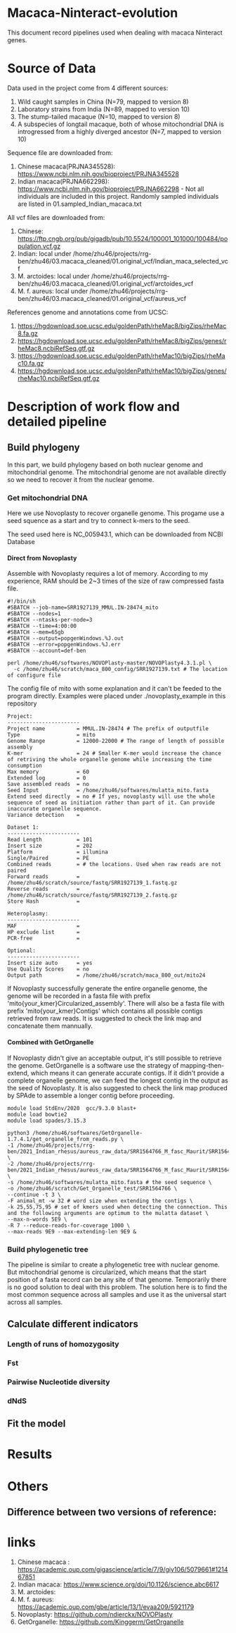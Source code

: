 # Macaca-Ninteract-evolution
This document record pipelines used when dealing with macaca Ninteract genes.

# Source of Data
Data used in the project come from 4 different sources:
  1. Wild caught samples in China (N=79, mapped to version 8)
  2. Laboratory strains from India (N=89, mapped to version 10)
  3. The stump-tailed macaque (N=10, mapped to version 8)
  4. A subspecies of longtail macaque, both of whose mitochondrial DNA is introgressed from a highly diverged ancestor (N=7, mapped to version 10)

Sequence file are downloaded from:
  1. Chinese macaca(PRJNA345528): https://www.ncbi.nlm.nih.gov/bioproject/PRJNA345528
  2. Indian macaca(PRJNA662298): https://www.ncbi.nlm.nih.gov/bioproject/PRJNA662298
    - Not all individuals are included in this project. Randomly sampled individuals are listed in 01.sampled_Indian_macaca.txt

All vcf files are downloaded from:
  1. Chinese: https://ftp.cngb.org/pub/gigadb/pub/10.5524/100001_101000/100484/population.vcf.gz
  2. Indian: local under /home/zhu46/projects/rrg-ben/zhu46/03.macaca_cleaned/01.original_vcf/Indian_maca_selected_vcf
  3. M. arctoides: local under /home/zhu46/projects/rrg-ben/zhu46/03.macaca_cleaned/01.original_vcf/arctoides_vcf
  4. M. f. aureus: local under /home/zhu46/projects/rrg-ben/zhu46/03.macaca_cleaned/01.original_vcf/aureus_vcf
  
References genome and annotations come from UCSC:
  1. https://hgdownload.soe.ucsc.edu/goldenPath/rheMac8/bigZips/rheMac8.fa.gz
  2. https://hgdownload.soe.ucsc.edu/goldenPath/rheMac8/bigZips/genes/rheMac8.ncbiRefSeq.gtf.gz
  3. https://hgdownload.soe.ucsc.edu/goldenPath/rheMac10/bigZips/rheMac10.fa.gz
  4. https://hgdownload.soe.ucsc.edu/goldenPath/rheMac10/bigZips/genes/rheMac10.ncbiRefSeq.gtf.gz
  

# Description of work flow and detailed pipeline
## Build phylogeny
In this part, we build phylogeny based on both nuclear genome and mitochondrial genome. The mitochondrial genome are not available directly so we need to recover it from the nuclear genome.

### Get mitochondrial DNA
Here we use Novoplasty to recover organelle genome. This progame use a seed squence as a start and try to connect k-mers to the seed. 

The seed used here is NC_005943.1, which can be downloaded from NCBI Database
#### Direct from Novoplasty
Assemble with Novoplasty requires a lot of memory. According to my experience, RAM should be 2~3 times of the size of raw compressed fasta file. 
```
#!/bin/sh
#SBATCH --job-name=SRR1927139_MMUL.IN-28474_mito
#SBATCH --nodes=1
#SBATCH --ntasks-per-node=3
#SBATCH --time=4:00:00
#SBATCH --mem=65gb
#SBATCH --output=popgenWindows.%J.out
#SBATCH --error=popgenWindows.%J.err
#SBATCH --account=def-ben

perl /home/zhu46/softwares/NOVOPlasty-master/NOVOPlasty4.3.1.pl \
  -c /home/zhu46/scratch/maca_800_config/SRR1927139.txt # The location of configure file
```
The config file of mito with some explanation and it can't be feeded to the program directly. Examples were placed under ./novoplasty_example in this repository
```
Project:
-----------------------
Project name          = MMUL.IN-28474 # The prefix of outputfile
Type                  = mito
Genome Range          = 12000-22000 # The range of length of possible assembly
K-mer                 = 24 # Smaller K-mer would increase the chance of retriving the whole organelle genome while increasing the time consumption
Max memory            = 60
Extended log          = 0
Save assembled reads  = no
Seed Input            = /home/zhu46/softwares/mulatta_mito.fasta 
Extend seed directly  = no # If yes, novoplasty will use the whole sequence of seed as initiation rather than part of it. Can provide inaccurate organelle sequence.
Variance detection    = 

Dataset 1:
-----------------------
Read Length           = 101
Insert size           = 202
Platform              = illumina
Single/Paired         = PE
Combined reads        = # the locations. Used when raw reads are not paired
Forward reads         = /home/zhu46/scratch/source/fastq/SRR1927139_1.fastq.gz
Reverse reads         = /home/zhu46/scratch/source/fastq/SRR1927139_2.fastq.gz
Store Hash            =

Heteroplasmy:
-----------------------
MAF                   = 
HP exclude list       = 
PCR-free              = 

Optional:
-----------------------
Insert size auto      = yes
Use Quality Scores    = no
Output path           = /home/zhu46/scratch/maca_800_out/mito24

```

If Novoplasty successfully generate the entire organelle genome, the genome will be recorded in a fasta file with prefix 'mito{your_kmer}Circularized_assembly'. There will also be a fasta file with prefix 'mito{your_kmer}Contigs' which contains all possible contigs retrieved from raw reads. It is suggested to check the link map and concatenate them mannually.

#### Combined with GetOrganelle
If Novoplasty didn't give an acceptable output, it's still possible to retrieve the genome. GetOrganelle is a software use the strategy of mapping-then-extend, which means it can generate accurate contigs. If it didn't provide a complete organelle genome, we can feed the longest contig in the output as the seed of Novoplasty. It is also suggested to check the link map produced by SPAde to assemble a longer contig before proceeding.

```
module load StdEnv/2020  gcc/9.3.0 blast+
module load bowtie2
module load spades/3.15.3

python3 /home/zhu46/softwares/GetOrganelle-1.7.4.1/get_organelle_from_reads.py \
-1 /home/zhu46/projects/rrg-ben/2021_Indian_rhesus/aureus_raw_data/SRR1564766_M_fasc_Maurit/SRR1564766_trim.R1.fixed.fq.gz \
-2 /home/zhu46/projects/rrg-ben/2021_Indian_rhesus/aureus_raw_data/SRR1564766_M_fasc_Maurit/SRR1564766_trim.R2.fixed.fq.gz \
-s /home/zhu46/softwares/mulatta_mito.fasta # the seed sequence \
-o /home/zhu46/scratch/Get_Organelle_test/SRR1564766 \
--continue -t 3 \
-F animal_mt -w 32 # word size when extending the contigs \
-k 25,55,75,95 # set of kmers used when detecting the connection. This and the following arguments are optimum to the mulatta dataset \
--max-n-words 5E9 \
-R 7 --reduce-reads-for-coverage 1000 \
--max-reads 9E9 --max-extending-len 9E9 &
```

### Build phylogenetic tree
The pipeline is similar to create a phylogenetic tree with nuclear genome. But mitochondrial genome is circularized, which means that the start position of a fasta record can be any site of that genome. Temporarily there is no good solution to deal with this problem. The solution here is to find the most common sequence across all samples and use it as the universal start across all samples.

## Calculate different indicators
### Length of runs of homozygosity
### Fst
### Pairwise Nucleotide diversity
### dNdS 

## Fit the model


# Results

# Others
## Difference between two versions of reference:


# links
1. Chinese macaca : https://academic.oup.com/gigascience/article/7/9/giy106/5079661#121467851
2. Indian macaca: https://www.science.org/doi/10.1126/science.abc6617
3. M. arctoides: 
4. M. f. aureus: https://academic.oup.com/gbe/article/13/1/evaa209/5921179
5. Novoplasty: https://github.com/ndierckx/NOVOPlasty
6. GetOrganelle: https://github.com/Kinggerm/GetOrganelle

